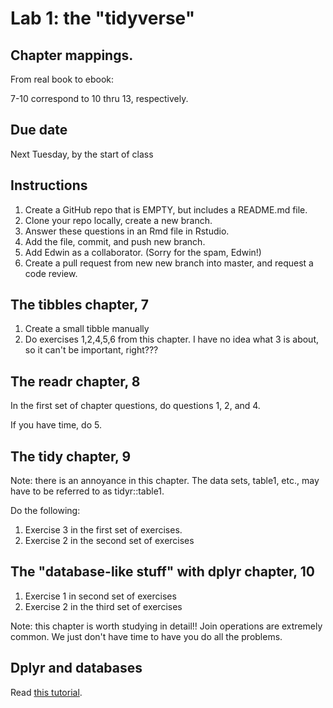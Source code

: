 # Lab 1: the "tidyverse"

## Chapter mappings.

From real book to ebook:

7-10 correspond to 10 thru 13, respectively.  

## Due date

Next Tuesday, by the start of class

## Instructions

1. Create a GitHub repo that is EMPTY, but includes a README.md file.
2. Clone your repo locally, create a new branch.
3. Answer these questions in an Rmd file in Rstudio.
4. Add the file, commit, and push new branch.
5. Add Edwin as a collaborator. (Sorry for the spam, Edwin!)
6. Create a pull request from new new branch into master, and request a code review.

## The tibbles chapter, 7

1. Create a small tibble manually
2. Do exercises 1,2,4,5,6 from this chapter.  I have no idea what 3 is about, so it can't be important, right???


## The readr chapter, 8

In the first set of chapter questions, do questions 1, 2, and 4.

If you have time, do 5.


## The tidy chapter, 9

Note: there is an annoyance in this chapter.  The data sets, table1, etc., may have to be referred to as tidyr::table1.

Do the following:

1. Exercise 3 in the first set of exercises.
2. Exercise 2 in the second set of exercises

## The "database-like stuff" with dplyr chapter, 10

1. Exercise 1 in second set of exercises
2. Exercise 2 in the third set of exercises

Note: this chapter is worth studying in detail!!  Join operations are extremely common.  We just don't have time to have
you do all the problems.

## Dplyr and databases

Read [this tutorial](https://db.rstudio.com/dplyr/).
